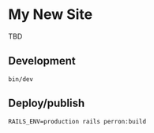 # My New Site

TBD


## Development

```
bin/dev
```


## Deploy/publish

```
RAILS_ENV=production rails perron:build
```
